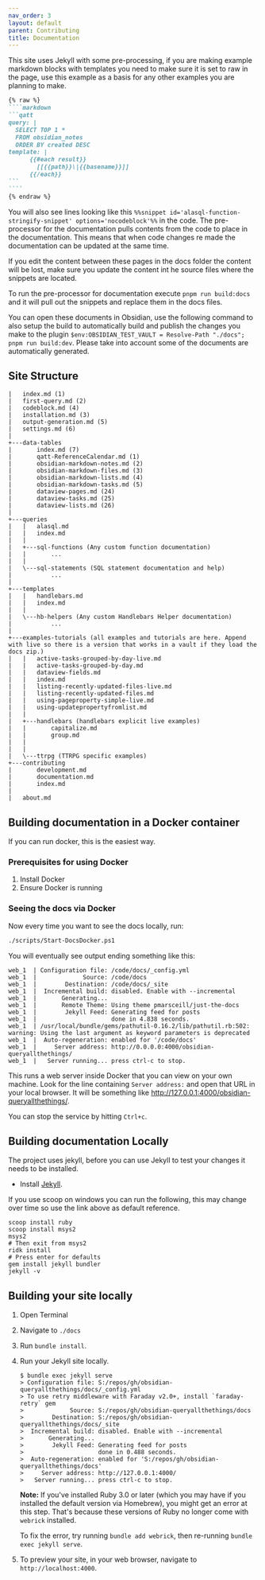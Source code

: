 ```yaml
---
nav_order: 3
layout: default
parent: Contributing
title: Documentation
---
```


This site uses Jekyll with some pre-processing, if you are making example markdown blocks with templates you need to make sure it is set to raw in the page, use this example as a basis for any other examples you are planning to make.

`````markdown
{% raw %}
````markdown
```qatt
query: |
  SELECT TOP 1 *
  FROM obsidian_notes
  ORDER BY created DESC
template: |
      {{#each result}}
        [[{{path}}\|{{basename}}]]
      {{/each}}
```
````
{% endraw %}
`````

You will also see lines looking like this `%%snippet id='alasql-function-stringify-snippet' options='nocodeblock'%%` in the code. The pre-processor for the documentation pulls contents from the code to place in the documentation. This means that when code changes re made the documentation can be updated at the same time.

If you edit the content between these pages in the docs folder the content will be lost, make sure you update the content int he source files where the snippets are located.

To run the pre-processor for documentation execute `pnpm run build:docs` and it will pull out the snippets and replace them in the docs files.

You can open these documents in Obsidian, use the following command to also setup the build to automatically build and publish the changes you make to the plugin `$env:OBSIDIAN_TEST_VAULT = Resolve-Path "./docs"; pnpm run build:dev`. Please take into account some of the documents are automatically generated.

## Site Structure

```text
|   index.md (1)
|   first-query.md (2)
|   codeblock.md (4)
|   installation.md (3)
|   output-generation.md (5)
|   settings.md (6)
|
+---data-tables
|       index.md (7)
|       qatt-ReferenceCalendar.md (1)
|       obsidian-markdown-notes.md (2)
|       obsidian-markdown-files.md (3)
|       obsidian-markdown-lists.md (4)
|       obsidian-markdown-tasks.md (5)
|       dataview-pages.md (24)
|       dataview-tasks.md (25)
|       dataview-lists.md (26)
|
+---queries
|   |   alasql.md
|   |   index.md
|   |
|   +---sql-functions (Any custom function documentation)
|   |       ...
|   |
|   \---sql-statements (SQL statement documentation and help)
|           ...
|
+---templates
|   |   handlebars.md
|   |   index.md
|   |
|   \---hb-helpers (Any custom Handlebars Helper documentation)
|           ...
|
+---examples-tutorials (all examples and tutorials are here. Append with live so there is a version that works in a vault if they load the docs zip.)
|   |   active-tasks-grouped-by-day-live.md
|   |   active-tasks-grouped-by-day.md
|   |   dataview-fields.md
|   |   index.md
|   |   listing-recently-updated-files-live.md
|   |   listing-recently-updated-files.md
|   |   using-pageproperty-simple-live.md
|   |   using-updatepropertyfromlist.md
|   |
|   +---handlebars (handlebars explicit live examples)
|   |       capitalize.md
|   |       group.md
|   |
|   |
|   \---ttrpg (TTRPG specific examples)
+---contributing
|       development.md
|       documentation.md
|       index.md
|
|   about.md
```

## Building documentation in a Docker container

If you can run docker, this is the easiest way.

### Prerequisites for using Docker

1. Install Docker
2. Ensure Docker is running

### Seeing the docs via Docker

Now every time you want to see the docs locally, run:

```bash
./scripts/Start-DocsDocker.ps1
```

You will eventually see output ending something like this:

```text
web_1  | Configuration file: /code/docs/_config.yml
web_1  |             Source: /code/docs
web_1  |        Destination: /code/docs/_site
web_1  |  Incremental build: disabled. Enable with --incremental
web_1  |       Generating...
web_1  |       Remote Theme: Using theme pmarsceill/just-the-docs
web_1  |        Jekyll Feed: Generating feed for posts
web_1  |                     done in 4.838 seconds.
web_1  | /usr/local/bundle/gems/pathutil-0.16.2/lib/pathutil.rb:502: warning: Using the last argument as keyword parameters is deprecated
web_1  |  Auto-regeneration: enabled for '/code/docs'
web_1  |     Server address: http://0.0.0.0:4000/obsidian-queryallthethings/
web_1  |   Server running... press ctrl-c to stop.
```

This runs a web server inside Docker that you can view on your own machine.
Look for the line containing `Server address:` and open that URL in your local browser.
It will be something like <http://127.0.0.1:4000/obsidian-queryallthethings/>.

You can stop the service by hitting `Ctrl+c`.

## Building documentation Locally

The project uses jekyll, before you can use Jekyll to test your changes it needs to be installed.

- Install [Jekyll](https://jekyllrb.com/docs/installation/).

If you use scoop on windows you can run the following, this may change over time so use the link above as default reference.

```pwsh
scoop install ruby
scoop install msys2
msys2
# Then exit from msys2
ridk install
# Press enter for defaults
gem install jekyll bundler
jekyll -v
```

## Building your site locally

1. Open Terminal
2. Navigate to `./docs`
3. Run `bundle install`.
4. Run your Jekyll site locally.

    ```shell
    $ bundle exec jekyll serve
    > Configuration file: S:/repos/gh/obsidian-queryallthethings/docs/_config.yml
    > To use retry middleware with Faraday v2.0+, install `faraday-retry` gem
    >             Source: S:/repos/gh/obsidian-queryallthethings/docs
    >        Destination: S:/repos/gh/obsidian-queryallthethings/docs/_site
    >  Incremental build: disabled. Enable with --incremental
    >       Generating...
    >        Jekyll Feed: Generating feed for posts
    >                     done in 0.488 seconds.
    >  Auto-regeneration: enabled for 'S:/repos/gh/obsidian-queryallthethings/docs'
    >     Server address: http://127.0.0.1:4000/
    >   Server running... press ctrl-c to stop.
    ```

    **Note:** If you've installed Ruby 3.0 or later (which you may have if you installed the default version via Homebrew), you might get an error at this step. That's because these versions of Ruby no longer come with `webrick` installed.

    To fix the error, try running `bundle add webrick`, then re-running `bundle exec jekyll serve`.
5. To preview your site, in your web browser, navigate to `http://localhost:4000`.
